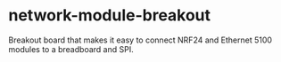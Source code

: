 network-module-breakout
=======================

Breakout board that makes it easy to connect NRF24 and Ethernet 5100 modules to a breadboard and SPI.

